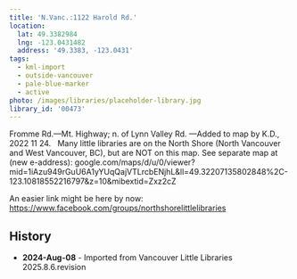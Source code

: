 ```yaml
---
title: 'N.Vanc.:1122 Harold Rd.'
location:
  lat: 49.3382984
  lng: -123.0431482
  address: '49.3383, -123.0431'
tags:
  - kml-import
  - outside-vancouver
  - pale-blue-marker
  - active
photo: /images/libraries/placeholder-library.jpg
library_id: '00473'
---
```

Fromme Rd.—Mt. Highway; n. of Lynn Valley Rd.
—Added to map by K.D., 2022 11 24.  
Many little libraries are on the North Shore (North Vancouver and West Vancouver, BC),
but are NOT on this map.
See separate map at (new e-address):
google.com/maps/d/u/0/viewer?mid=1iAzu949rGuU6A1yYUqQajVTLrcbENjhL&ll=49.32207135802848%2C-123.10818552216797&z=10&mibextid=Zxz2cZ

An easier link might be here by now:
https://www.facebook.com/groups/northshorelittlelibraries

## History
- **2024-Aug-08** - Imported from Vancouver Little Libraries 2025.8.6.revision
